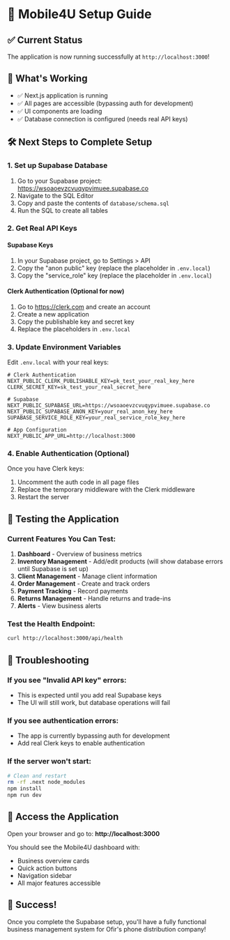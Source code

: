 # 🚀 Mobile4U Setup Guide

## ✅ Current Status
The application is now running successfully at `http://localhost:3000`!

## 🔧 What's Working
- ✅ Next.js application is running
- ✅ All pages are accessible (bypassing auth for development)
- ✅ UI components are loading
- ✅ Database connection is configured (needs real API keys)

## 🛠️ Next Steps to Complete Setup

### 1. Set up Supabase Database
1. Go to your Supabase project: https://wsoaoevzcvuqypvimuee.supabase.co
2. Navigate to the SQL Editor
3. Copy and paste the contents of `database/schema.sql`
4. Run the SQL to create all tables

### 2. Get Real API Keys

#### Supabase Keys
1. In your Supabase project, go to Settings > API
2. Copy the "anon public" key (replace the placeholder in `.env.local`)
3. Copy the "service_role" key (replace the placeholder in `.env.local`)

#### Clerk Authentication (Optional for now)
1. Go to https://clerk.com and create an account
2. Create a new application
3. Copy the publishable key and secret key
4. Replace the placeholders in `.env.local`

### 3. Update Environment Variables
Edit `.env.local` with your real keys:
```env
# Clerk Authentication
NEXT_PUBLIC_CLERK_PUBLISHABLE_KEY=pk_test_your_real_key_here
CLERK_SECRET_KEY=sk_test_your_real_secret_here

# Supabase
NEXT_PUBLIC_SUPABASE_URL=https://wsoaoevzcvuqypvimuee.supabase.co
NEXT_PUBLIC_SUPABASE_ANON_KEY=your_real_anon_key_here
SUPABASE_SERVICE_ROLE_KEY=your_real_service_role_key_here

# App Configuration
NEXT_PUBLIC_APP_URL=http://localhost:3000
```

### 4. Enable Authentication (Optional)
Once you have Clerk keys:
1. Uncomment the auth code in all page files
2. Replace the temporary middleware with the Clerk middleware
3. Restart the server

## 🎯 Testing the Application

### Current Features You Can Test:
1. **Dashboard** - Overview of business metrics
2. **Inventory Management** - Add/edit products (will show database errors until Supabase is set up)
3. **Client Management** - Manage client information
4. **Order Management** - Create and track orders
5. **Payment Tracking** - Record payments
6. **Returns Management** - Handle returns and trade-ins
7. **Alerts** - View business alerts

### Test the Health Endpoint:
```bash
curl http://localhost:3000/api/health
```

## 🐛 Troubleshooting

### If you see "Invalid API key" errors:
- This is expected until you add real Supabase keys
- The UI will still work, but database operations will fail

### If you see authentication errors:
- The app is currently bypassing auth for development
- Add real Clerk keys to enable authentication

### If the server won't start:
```bash
# Clean and restart
rm -rf .next node_modules
npm install
npm run dev
```

## 📱 Access the Application

Open your browser and go to: **http://localhost:3000**

You should see the Mobile4U dashboard with:
- Business overview cards
- Quick action buttons
- Navigation sidebar
- All major features accessible

## 🎉 Success!

Once you complete the Supabase setup, you'll have a fully functional business management system for Ofir's phone distribution company!
